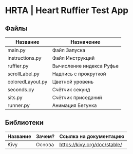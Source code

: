 # HRTA | Heart Ruffier Test App
## Файлы
Название        | Назначение
----------------|-------------------------
main.py         | Файл Запуска
instructions.py | Файл Инструкций
ruffier.py      | Вычисление индекса Руфье
scrollLabel.py  | Надпись с прокруткой
coloredLayout.py| Цветной уровень
seconds.py      | Счётчик секунд
sits.py         | Счётчик приседаний
runner.py       | Анимация Бегунка
## Библиотеки
Название        | Зачем? | Ссылка на документацию
----------------|--------|-----------------------
Kivy            | Основа | https://kivy.org/doc/stable/
